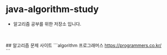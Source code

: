 # java-algorithm-study
- 알고리즘 공부를 위한 저장소 입니다.
<br/>
<br/>
## 알고리즘 문제 사이트
```algorithm
프로그래머스 <a href="https://programmers.co.kr/">https://programmers.co.kr/</a>
```
